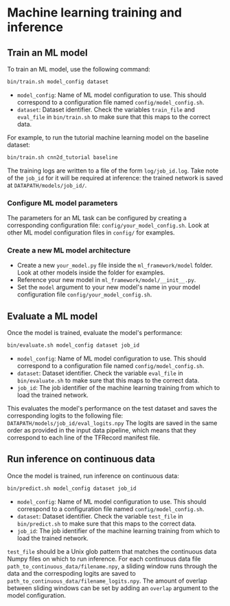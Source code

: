 # Machine learning training and inference

## Train an ML model
To train an ML model, use the following command:
```bash
bin/train.sh model_config dataset
```

- `model_config`: Name of ML model configuration to use. This should correspond 
to a configuration file named `config/model_config.sh`.
- `dataset`: Dataset identifier. Check the variables `train_file` and
`eval_file` in `bin/train.sh` to make sure that this maps to the correct data.

For example, to run the tutorial machine learning model on the baseline dataset:
```bash
bin/train.sh cnn2d_tutorial baseline
```

The training logs are written to a file of the form `log/job_id.log`. Take note
of the `job_id` for it will be required at inference: the trained network
is saved at `DATAPATH/models/job_id/`.

### Configure ML model parameters
The parameters for an ML task can be configured by creating a corresponding
configuration file: `config/your_model_config.sh`. Look at other ML model
configuration files in `config/` for examples.

### Create a new ML model architecture
- Create a new `your_model.py` file inside the `ml_framework/model` folder.
Look at other models inside the folder for examples.
- Reference your new model in `ml_framework/model/__init__.py`.
- Set the `model` argument to your new model's name in your model configuration
file `config/your_model_config.sh`.

## Evaluate a ML model

Once the model is trained, evaluate the model's performance:
```bash
bin/evaluate.sh model_config dataset job_id
```

- `model_config`: Name of ML model configuration to use. This should correspond 
to a configuration file named `config/model_config.sh`.
- `dataset`: Dataset identifier. Check the variable `eval_file` in 
`bin/evaluate.sh` to make sure that this maps to the correct data. 
- `job_id`: The job identifier of the machine learning training from which to
load the trained network. 

This evaluates the model's performance on the test dataset and saves the
corresponding logits to the following file: 
`DATAPATH/models/job_id/eval_logits.npy`
The logits are saved in the same order as provided in the input data pipeline,
which means that they correspond to each line of the TFRecord manifest file.

## Run inference on continuous data

Once the model is trained, run inference on continuous data:
```bash
bin/predict.sh model_config dataset job_id
```

- `model_config`: Name of ML model configuration to use. This should correspond 
to a configuration file named `config/model_config.sh`.
- `dataset`: Dataset identifier. Check the variable `test_file` in 
`bin/predict.sh` to make sure that this maps to the correct data. 
- `job_id`: The job identifier of the machine learning training from which to
load the trained network. 

`test_file` should be a Unix glob pattern that matches the continuous data
Numpy files on which to run inference. For each continuous data file 
`path_to_continuous_data/filename.npy`, a sliding window runs through the data
and the correspoding logits are saved to 
`path_to_continuous_data/filename_logits.npy`. The amount of overlap between
sliding windows can be set by adding an `overlap` argument to the model
configuration.


